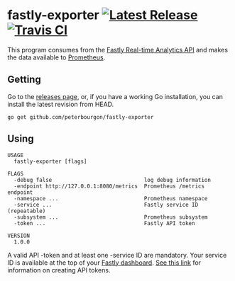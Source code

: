 # fastly-exporter [![Latest Release](https://img.shields.io/github/release/peterbourgon/fastly-exporter.svg?style=flat-square)](https://github.com/peterbourgon/fastly-exporter/releases/latest) [![Travis CI](https://travis-ci.org/peterbourgon/fastly-exporter.svg?branch=master)](https://travis-ci.org/peterbourgon/fastly-exporter)

This program consumes from the [Fastly Real-time Analytics API][rt] and makes
the data available to [Prometheus][prom].

[rt]: https://docs.fastly.com/api/analytics
[prom]: https://prometheus.io

## Getting

Go to the [releases page](/releases), or, if you have a working Go installation,
you can install the latest revision from HEAD.

```
go get github.com/peterbourgon/fastly-exporter
```

## Using

```
USAGE
  fastly-exporter [flags]

FLAGS
  -debug false                             log debug information
  -endpoint http://127.0.0.1:8080/metrics  Prometheus /metrics endpoint
  -namespace ...                           Prometheus namespace
  -service ...                             Fastly service ID (repeatable)
  -subsystem ...                           Prometheus subsystem
  -token ...                               Fastly API token

VERSION
  1.0.0
```

A valid API -token and at least one -service ID are mandatory. Your service ID
is available at the top of your [Fastly dashboard][db]. [See this link][token]
for information on creating API tokens.

[db]: https://manage.fastly.com/services/all
[token]: https://docs.fastly.com/guides/account-management-and-security/using-api-tokens#creating-api-tokens
